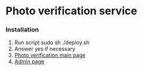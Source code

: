 # Photo verification service

### Installation
1. Run script sudo sh ./deploy.sh
2. Answer yes if necessary
3. [Photo verification main page](http://photo.test:8084/site/index)
4. [Admin page](http://photo.test:8084/site/index?xyz123)
